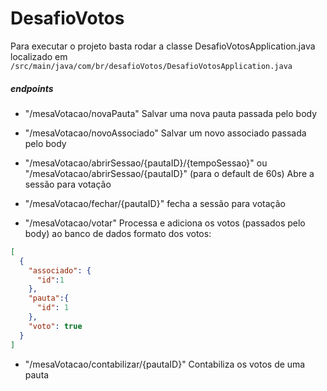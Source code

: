 # DesafioVotos

Para executar o projeto basta rodar a classe DesafioVotosApplication.java localizado em ```/src/main/java/com/br/desafioVotos/DesafioVotosApplication.java```

##### endpoints

- "/mesaVotacao/novaPauta"
Salvar uma nova pauta passada pelo body

- "/mesaVotacao/novoAssociado"
Salvar um novo associado passada pelo body

- "/mesaVotacao/abrirSessao/{pautaID}/{tempoSessao}" ou "/mesaVotacao/abrirSessao/{pautaID}" (para o default de 60s)
Abre a sessão para votação

- "/mesaVotacao/fechar/{pautaID}"
fecha a sessão para votação

- "/mesaVotacao/votar"
Processa e adiciona os votos (passados pelo body) ao banco de dados
formato dos votos:
```json
[
  {
    "associado": {
      "id":1
    },
    "pauta":{
      "id": 1
    },
    "voto": true
  } 
]
```

- "/mesaVotacao/contabilizar/{pautaID}"
Contabiliza os votos de uma pauta
